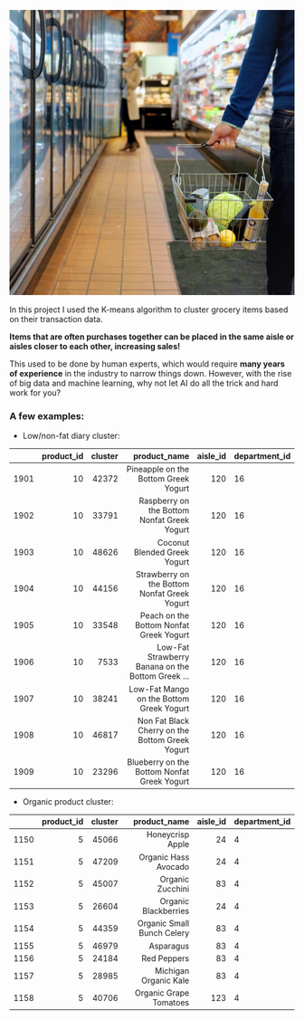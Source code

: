 ![](images/person-holds-a-basket-full-of-groceries-in-a-supermarket.jpg)

In this project I used the K-means algorithm to cluster grocery items based on their transaction data.

**Items that are often purchases together can be placed in the same aisle or aisles closer to each other,
increasing sales!**

This used to be done by human experts, which would require **many years of experience** in the industry to
narrow things down. However, with the rise of big data and machine learning, why not
let AI do all the trick and hard work for you?

### A few examples:

- Low/non-fat diary cluster:

| | product_id | cluster | product_name |                                          aisle_id | department_id |    
|--------:|-----------:|-------------:|--------------------------------------------------:|--------------:|----|
|   1901  | 10         | 42372        | Pineapple on the Bottom Greek Yogurt              | 120           | 16 |
|   1902  | 10         | 33791        | Raspberry on the Bottom Nonfat Greek Yogurt       | 120           | 16 |
|   1903  | 10         | 48626        | Coconut Blended Greek Yogurt                      | 120           | 16 |
|   1904  | 10         | 44156        | Strawberry on the Bottom Nonfat Greek Yogurt      | 120           | 16 |
|   1905  | 10         | 33548        | Peach on the Bottom Nonfat Greek Yogurt           | 120           | 16 |
|   1906  | 10         | 7533         | Low-Fat Strawberry Banana on the Bottom Greek ... | 120           | 16 |
|   1907  | 10         | 38241        | Low-Fat Mango on the Bottom Greek Yogurt          | 120           | 16 |
|   1908  | 10         | 46817        | Non Fat Black Cherry on the Bottom Greek Yogurt   | 120           | 16 |
|   1909  | 10         | 23296        | Blueberry on the Bottom Nonfat Greek Yogurt       | 120           | 16 |

- Organic product cluster:

| | product_id | cluster | product_name |                      aisle_id | department_id |
|--------:|-----------:|-------------:|------------------------------:|--------------:|----|
|   1150  | 5          | 45066        | Honeycrisp Apple              | 24            | 4  |
|   1151  | 5          | 47209        | Organic Hass Avocado          | 24            | 4  |
|   1152  | 5          | 45007        | Organic Zucchini              | 83            | 4  |
|   1153  | 5          | 26604        | Organic Blackberries          | 24            | 4  |
|   1154  | 5          | 44359        | Organic Small Bunch Celery    | 83            | 4  |
|   1155  | 5          | 46979        | Asparagus                     | 83            | 4  |
|   1156  | 5          | 24184        | Red Peppers                   | 83            | 4  |
|   1157  | 5          | 28985        | Michigan Organic Kale         | 83            | 4  |
|   1158  | 5          | 40706        | Organic Grape Tomatoes        | 123           | 4  |

